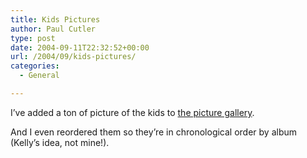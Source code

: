 ```yaml
---
title: Kids Pictures
author: Paul Cutler
type: post
date: 2004-09-11T22:32:52+00:00
url: /2004/09/kids-pictures/
categories:
  - General

---
```

I&#8217;ve added a ton of picture of the kids to [the picture gallery][1].

And I even reordered them so they&#8217;re in chronological order by album (Kelly&#8217;s idea, not mine!).

 [1]: http://www.silwenae.net/gallery